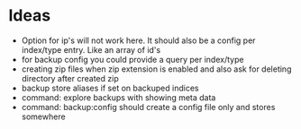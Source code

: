 Ideas
=====

- Option for ip's will not work here. It should also be a config per index/type entry. Like an array of id's
- for backup config you could provide a query per index/type
- creating zip files when zip extension is enabled and also ask for deleting directory after created zip
- backup store aliases if set on backuped indices
- command: explore backups with showing meta data
- command: backup:config should create a config file only and stores somewhere



